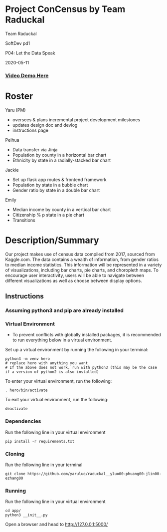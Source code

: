 # Project ConCensus by Team Raduckal

Team Raduckal

SoftDev pd1

P04: Let the Data Speak

2020-05-11

### [Video Demo Here](https://www.youtube.com/watch?v=XNLCD_GOm8E)
<!-- Our site is also live [here](http://p4.jckiesd.tech). -->

# Roster
Yaru (PM)
- oversees & plans incremental project development milestones
- updates design doc and devlog
- instructions page

Peihua
- Data transfer via Jinja
- Population by county in a horizontal bar chart
- Ethnicity by state in a radially-stacked bar chart

Jackie
- Set up flask app routes & frontend framework
- Population by state in a bubble chart
- Gender ratio by state in a double bar chart

Emily
- Median income by county in a vertical bar chart
- Citizenship % p state in a pie chart
- Transitions


# Description/Summary

Our project makes use of census data compiled from 2017, sourced from Kaggle.com.
The data contains a wealth of information, from gender ratios to median income
statistics. This information will be represented in a variety of visualizations,
including bar charts, pie charts, and choropleth maps. To encourage user
interactivity, users will be able to navigate between different visualizations as
well as choose between display options.

## Instructions

### Assuming python3 and pip are already installed

### Virtual Environment

- To prevent conflicts with globally installed packages, it is recommended to run everything below in a virtual environment.

Set up a virtual environment by running the following in your terminal:

```shell
python3 -m venv hero
# replace hero with anything you want
# If the above does not work, run with python3 (this may be the case if a version of python2 is also installed)
```

To enter your virtual environment, run the following:

```shell
. hero/bin/activate
```

To exit your virtual environment, run the following:

```shell
deactivate
```

### Dependencies

Run the following line in your virtual environment

```shell
pip install -r requirements.txt
```

### Cloning

Run the following line in your terminal

```shell
git clone https://github.com/yaruluo/raduckal__yluo00-phuang00-jlin00-ezhang00
```

### Running

Run the following line in your virtual environment

```shell
cd app/
python3 __init__.py
```

Open a browser and head to <http://127.0.0.1:5000/>


